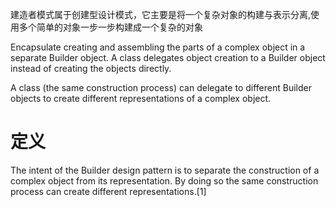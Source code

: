 建造者模式属于创建型设计模式，它主要是将一个复杂对象的构建与表示分离,使用多个简单的对象一步一步构建成一个复杂的对象


Encapsulate creating and assembling the parts of a complex object in a separate Builder object.
A class delegates object creation to a Builder object instead of creating the objects directly.

A class (the same construction process) can delegate to different Builder objects to create different representations of a complex object.

# 定义
The intent of the Builder design pattern is to separate the construction of a complex object from its representation. By doing so the same construction process can create different representations.[1]

